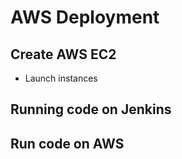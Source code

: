 # AWS Deployment
## Create AWS EC2
- Launch instances

## Running code on Jenkins

## Run code on AWS
